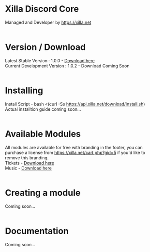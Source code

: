 # Xilla Discord Core<br>
Managed and Developer by https://xilla.net<br><br>

# Version / Download<br>
Latest Stable Version : 1.0.0 - <a href="http://api.xilla.net/download/xilla-discord-core.jar">Download here</a><br>
Current Development Version : 1.0.2 - Download Coming Soon<br><br>

# Installing<br>
Install Script - bash <(curl -Ss https://api.xilla.net/download/install.sh)
Actual installtion guide coming soon...<br><br>

# Available Modules<br> 
All modules are available for free with branding in the footer, you can purchase a license from https://xilla.net/cart.php?gid=5 if you'd like to remove this branding.<br>
Tickets - <a href="http://api.xilla.net/download/xilla-ticket-bot.jar">Download here</a><br>
Music - <a href="http://api.xilla.net/download/xilla-music-bot.jar">Download here</a><br><br>

# Creating a module<br>
Coming soon...<br><br>

# Documentation<br>
Coming soon...<br><br>
